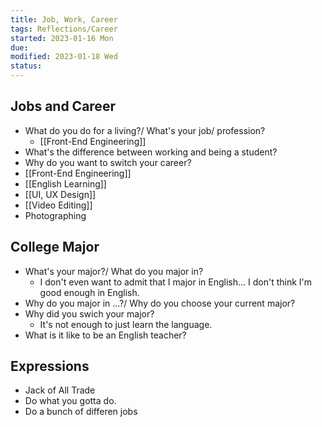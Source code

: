```yaml
---
title: Job, Work, Career
tags: Reflections/Career    
started: 2023-01-16 Mon
due: 
modified: 2023-01-18 Wed
status: 
---
```

## Jobs and Career
- What do you do for a living?/ What's your job/ profession?
	- [[Front-End Engineering]]
- What's the difference between working and being a student?
- Why do you want to switch your career?
- [[Front-End Engineering]]
- [[English Learning]]
- [[UI, UX Design]]
- [[Video Editing]]
- Photographing
## College Major
- What's your major?/ What do you major in?
	- I don't even want to admit that I major in English... I don't think I'm good enough in English.
- Why do you major in ...?/ Why do you choose your current major?
- Why did you swich your major?
	- It's not enough to just learn the language. 
- What is it like to be an English teacher?
## Expressions
- Jack of All Trade
- Do what you gotta do.
- Do a bunch of differen jobs